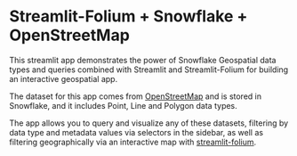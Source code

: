 # Streamlit-Folium + Snowflake + OpenStreetMap

This streamlit app demonstrates the power of Snowflake Geospatial data types and queries combined with Streamlit and Streamlit-Folium for building an interactive geospatial app.

The dataset for this app comes from [OpenStreetMap](https://planet.openstreetmap.org/) and is stored in Snowflake, and it includes Point, Line and Polygon data types.

The app allows you to query and visualize any of these datasets, filtering by data type and metadata values via selectors in the sidebar, as well as filtering geographically via an interactive map with [streamlit-folium](https://github.com/randyzwitch/streamlit-folium/).
